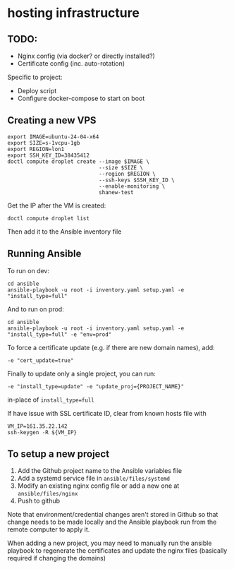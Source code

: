 # hosting infrastructure

## TODO:

- Nginx config (via docker? or directly installed?)
- Certificate config (inc. auto-rotation)

Specific to project:
- Deploy script
- Configure docker-compose to start on boot

## Creating a new VPS

```
export IMAGE=ubuntu-24-04-x64
export SIZE=s-1vcpu-1gb
export REGION=lon1
export SSH_KEY_ID=38435412
doctl compute droplet create --image $IMAGE \
                             --size $SIZE \
                             --region $REGION \
                             --ssh-keys $SSH_KEY_ID \
                             --enable-monitoring \
                             shanew-test
```

Get the IP after the VM is created:
```
doctl compute droplet list
```

Then add it to the Ansible inventory file

## Running Ansible

To run on dev:
```
cd ansible
ansible-playbook -u root -i inventory.yaml setup.yaml -e "install_type=full"
```

And to run on prod:
```
cd ansible
ansible-playbook -u root -i inventory.yaml setup.yaml -e "install_type=full" -e "env=prod"
```

To force a certificate update (e.g. if there are new domain names), add:
```
-e "cert_update=true"
```

Finally to update only a single project, you can run:
```
-e "install_type=update" -e "update_proj={PROJECT_NAME}"
```
in-place of `install_type=full`

If have issue with SSL certificate ID, clear from known hosts file with
```
VM_IP=161.35.22.142
ssh-keygen -R ${VM_IP}
```

## To setup a new project 

1. Add the Github project name to the Ansible variables file
2. Add a systemd service file in `ansible/files/systemd`
3. Modify an existing nginx config file or add a new one at `ansible/files/nginx`
4. Push to github

Note that environment/credential changes aren't stored in Github so that change needs to be made locally and the Ansible playbook run from the remote computer to apply it. 

When adding a new project, you may need to manually run the ansible playbook to regenerate the certificates and update the nginx files (basically required if changing the domains)

